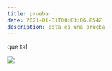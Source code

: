 ```yaml
---
title: prueba
date: 2021-01-31T00:03:06.854Z
description: esta es una prueba
---
```

que tal

![](/img/animehands.jpg)